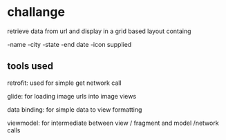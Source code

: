 # challange
retrieve data from url and display in a grid based layout containg

-name 
-city
-state
-end date
-icon supplied

## tools used
retrofit: used for simple get network call

glide: for loading image urls into image views

data binding: for simple data to view formatting

viewmodel: for intermediate between view / fragment and model /network calls